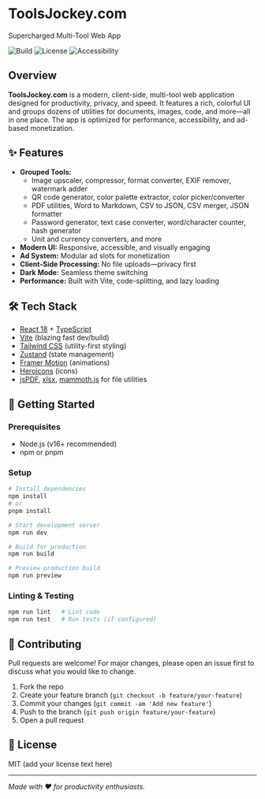 # ToolsJockey.com

Supercharged Multi-Tool Web App

![Build](https://img.shields.io/badge/build-passing-brightgreen)
![License](https://img.shields.io/badge/license-MIT-blue)
![Accessibility](https://img.shields.io/badge/accessibility-95%2B-brightgreen)

## Overview

**ToolsJockey.com** is a modern, client-side, multi-tool web application designed for productivity, privacy, and speed. It features a rich, colorful UI and groups dozens of utilities for documents, images, code, and more—all in one place. The app is optimized for performance, accessibility, and ad-based monetization.

## ✨ Features
- **Grouped Tools:**
  - Image upscaler, compressor, format converter, EXIF remover, watermark adder
  - QR code generator, color palette extractor, color picker/converter
  - PDF utilities, Word to Markdown, CSV to JSON, CSV merger, JSON formatter
  - Password generator, text case converter, word/character counter, hash generator
  - Unit and currency converters, and more
- **Modern UI:** Responsive, accessible, and visually engaging
- **Ad System:** Modular ad slots for monetization
- **Client-Side Processing:** No file uploads—privacy first
- **Dark Mode:** Seamless theme switching
- **Performance:** Built with Vite, code-splitting, and lazy loading

## 🛠 Tech Stack
- [React 18](https://react.dev/) + [TypeScript](https://www.typescriptlang.org/)
- [Vite](https://vitejs.dev/) (blazing fast dev/build)
- [Tailwind CSS](https://tailwindcss.com/) (utility-first styling)
- [Zustand](https://zustand-demo.pmnd.rs/) (state management)
- [Framer Motion](https://www.framer.com/motion/) (animations)
- [Heroicons](https://heroicons.com/) (icons)
- [jsPDF](https://github.com/parallax/jsPDF), [xlsx](https://github.com/SheetJS/sheetjs), [mammoth.js](https://github.com/mwilliamson/mammoth.js) for file utilities

## 🚀 Getting Started

### Prerequisites
- Node.js (v16+ recommended)
- npm or pnpm

### Setup
```bash
# Install dependencies
npm install
# or
pnpm install

# Start development server
npm run dev

# Build for production
npm run build

# Preview production build
npm run preview
```

### Linting & Testing
```bash
npm run lint   # Lint code
npm run test   # Run tests (if configured)
```

## 🤝 Contributing
Pull requests are welcome! For major changes, please open an issue first to discuss what you would like to change.

1. Fork the repo
2. Create your feature branch (`git checkout -b feature/your-feature`)
3. Commit your changes (`git commit -am 'Add new feature'`)
4. Push to the branch (`git push origin feature/your-feature`)
5. Open a pull request

## 📄 License
MIT (add your license text here)

---

*Made with ❤️ for productivity enthusiasts.*
